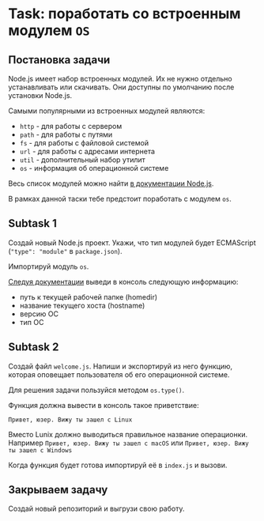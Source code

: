 # Task: поработать со встроенным модулем `OS`

## Постановка задачи

Node.js имеет набор встроенных модулей. Их не нужно отдельно устанавливать или скачивать. Они доступны по умолчанию после установки Node.js.

Самыми популярными из встроенных модулей являются:

- `http` - для работы с сервером
- `path` - для работы с путями
- `fs` - для работы с файловой системой
- `url` - для работы с адресами интернета
- `util` - дополнительный набор утилит
- `os` - информация об операционной системе

Весь список модулей можно найти [в документации Node.js](https://nodejs.org/dist/latest-v16.x/docs/api/).

В рамках данной таски тебе предстоит поработать с модулем `os`.

## Subtask 1

Создай новый Node.js проект. Укажи, что тип модулей будет ECMAScript (`"type": "module"` в `package.json`).

Импортируй модуль `os`. 

[Следуя документации](https://nodejs.org/dist/latest-v16.x/docs/api/os.html) выведи в консоль следующую информацию:

- путь к текущей рабочей папке (homedir)
- название текущего хоста (hostname)
- версию ОС
- тип ОС

## Subtask 2

Создай файл `welcome.js`. Напиши и экспортируй из него функцию, которая оповещает пользователя об его операционной системе.

Для решения задачи пользуйся методом `os.type()`.

Функция должна вывести в консоль такое приветствие:

```text
Привет, юзер. Вижу ты зашел с Linux
```

Вместо Lunix должно выводиться правильное название операционки. Например `Привет, юзер. Вижу ты зашел с macOS` или `Привет, юзер. Вижу ты зашел с Windows`

Когда функция будет готова импортируй её в `index.js` и вызови.

## Закрываем задачу

Создай новый репозиторий и выгрузи свою работу.
